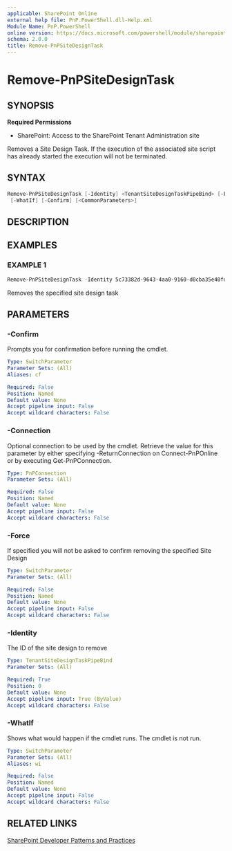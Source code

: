 ```yaml
---
applicable: SharePoint Online
external help file: PnP.PowerShell.dll-Help.xml
Module Name: PnP.PowerShell
online version: https://docs.microsoft.com/powershell/module/sharepoint-pnp/remove-pnpsitedesigntask
schema: 2.0.0
title: Remove-PnPSiteDesignTask
---
```


# Remove-PnPSiteDesignTask

## SYNOPSIS

**Required Permissions**

* SharePoint: Access to the SharePoint Tenant Administration site

Removes a Site Design Task. If the execution of the associated site script has already started the execution will not be terminated.

## SYNTAX

```powershell
Remove-PnPSiteDesignTask [-Identity] <TenantSiteDesignTaskPipeBind> [-Force] [-Connection <PnPConnection>]
 [-WhatIf] [-Confirm] [<CommonParameters>]
```

## DESCRIPTION

## EXAMPLES

### EXAMPLE 1
```powershell
Remove-PnPSiteDesignTask -Identity 5c73382d-9643-4aa0-9160-d0cba35e40fd
```

Removes the specified site design task

## PARAMETERS

### -Confirm
Prompts you for confirmation before running the cmdlet.

```yaml
Type: SwitchParameter
Parameter Sets: (All)
Aliases: cf

Required: False
Position: Named
Default value: None
Accept pipeline input: False
Accept wildcard characters: False
```

### -Connection
Optional connection to be used by the cmdlet. Retrieve the value for this parameter by either specifying -ReturnConnection on Connect-PnPOnline or by executing Get-PnPConnection.

```yaml
Type: PnPConnection
Parameter Sets: (All)

Required: False
Position: Named
Default value: None
Accept pipeline input: False
Accept wildcard characters: False
```

### -Force
If specified you will not be asked to confirm removing the specified Site Design

```yaml
Type: SwitchParameter
Parameter Sets: (All)

Required: False
Position: Named
Default value: None
Accept pipeline input: False
Accept wildcard characters: False
```

### -Identity
The ID of the site design to remove

```yaml
Type: TenantSiteDesignTaskPipeBind
Parameter Sets: (All)

Required: True
Position: 0
Default value: None
Accept pipeline input: True (ByValue)
Accept wildcard characters: False
```

### -WhatIf
Shows what would happen if the cmdlet runs. The cmdlet is not run.

```yaml
Type: SwitchParameter
Parameter Sets: (All)
Aliases: wi

Required: False
Position: Named
Default value: None
Accept pipeline input: False
Accept wildcard characters: False
```

## RELATED LINKS

[SharePoint Developer Patterns and Practices](https://aka.ms/sppnp)